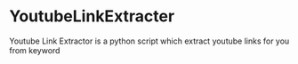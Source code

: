 # YoutubeLinkExtracter
Youtube Link Extractor is a python script which extract youtube links for you from keyword
